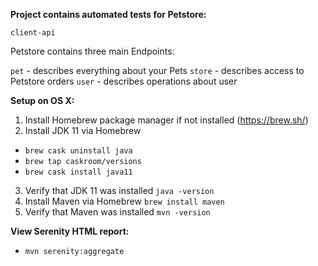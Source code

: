 **Project contains automated tests for Petstore:**

`client-api`  

Petstore contains three main Endpoints:

`pet` - describes everything about your Pets
`store` - describes access to Petstore orders
`user` - describes operations about user


**Setup on OS X:**
  
 1. Install Homebrew package manager if not installed (https://brew.sh/)
 2. Install JDK 11 via Homebrew
 - `brew cask uninstall java`
 - `brew tap caskroom/versions`
 - `brew cask install java11`
 3. Verify that JDK 11 was installed 
 `java -version`
 4. Install Maven via Homebrew 
 `brew install maven`
 5. Verify that Maven was installed 
 `mvn -version`
  
**View Serenity HTML report:**
 - `mvn serenity:aggregate`